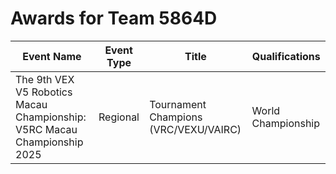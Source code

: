 # Awards for Team 5864D

| Event Name | Event Type | Title | Qualifications |
|------------|------------|-------|----------------|
| The 9th VEX V5 Robotics Macau Championship: V5RC Macau Championship 2025 | Regional | Tournament Champions (VRC/VEXU/VAIRC) | World Championship |
